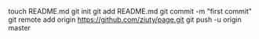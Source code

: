 touch README.md
git init
git add README.md
git commit -m "first commit"
git remote add origin https://github.com/ziuty/page.git
git push -u origin master
